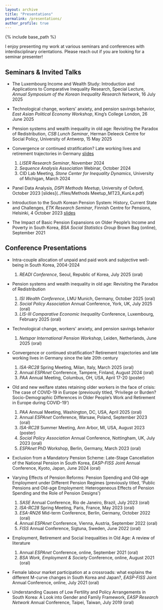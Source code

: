 ```yaml
---
layout: archive
title: "Presentations"
permalink: /presentations/
author_profile: true
---
```


{% include base_path %}

I enjoy presenting my work at various seminars and conferences with interdisciplinary orientations. Please reach out if you are looking for a seminar presenter!

## Seminars & Invited Talks
* The Luxembourg Income and Wealth Study: Introduction and Applications to Comparative Inequality Research, Special Lecture, *Annual Symposium of the Korean Inequality Research Network*, 16 July 2025 

* Technological change, workers’ anxiety, and pension savings behavior, *East Asian Political Economy Workshop*, King’s College London, 26 June 2025

* Pension systems and wealth inequality in old age: Revisiting the Paradox of Redistribution, *CSB Lunch Seminar*, Herman Deleeck Centre for Social Policy, University of Antwerp, 15 May 2025

* Convergence or continued stratification? Late working lives and retirement trajectories in Germany [slides](../files/LISER_Nov24_KunLee.pdf)  
  1) *LISER Research Seminar*, November 2024  
  2) *Sequence Analysis Association* Webinar, October 2024  
  3) CID Lab Meeting, *Stone Center for Inequality Dynamics*, University of Michigan, March 2024

* Panel Data Analysis, *DSPI Methods Meetup*, University of Oxford, October 2023 [slides](../files/Methods Meetup_MT23_KunLe.pdf)

* Introduction to the South Korean Pension System: History, Current State and Challenges, *ETK Research Seminar*, Finnish Centre for Pensions, Helsinki, 4 October 2023 [slides](../files/ETK_Seminar.pdf)

* The Impact of Basic Pension Expansions on Older People’s Income and Poverty in South Korea, *BSA Social Statistics Group* Brown Bag (online), September 2021


## Conference Presentations
* Intra-couple allocation of unpaid and paid work and subjective well-being in South Korea, 2004-2024
  1) *READI Conference*, Seoul, Republic of Korea, July 2025 (oral)

* Pension systems and wealth inequality in old age: Revisiting the Paradox of Redistribution  
  1) *ISI Wealth Conference*, LMU Munich, Germany, October 2025 (oral)  
  2) *Social Policy Association* Annual Conference, York, UK, July 2025 (oral)  
  3) *LIS-III Comparative Economic Inequality* Conference, Luxembourg, February 2025 (oral)
  
* Technological change, workers' anxiety, and pension savings behavior
  1) *Netspar International Pension Workshop*, Leiden, Netherlands, June 2025 (oral)

* Convergence or continued stratification? Retirement trajectories and late working lives in Germany since the late 20th century  
  1) *ISA-RC28* Spring Meeting, Milan, Italy, March 2025 (oral)  
  2) Annual *ESPAnet* Conference, Tampere, Finland, August 2024 (oral)  
  3) *PAA* Annual Meeting, Columbus, OH, USA, April 17-20 (poster)  
  
* Old and new welfare states retaining older workers in the face of crisis: The case of COVID-19 in Europe (previously titled, ‘Privilege or Burden? Socio-Demographic Differences in Older People’s Work and Retirement in Europe during COVID-19’)  
  1) *PAA* Annual Meeting, Washington, DC, USA, April 2025 (oral)  
  2) Annual *ESPAnet* Conference, Warsaw, Poland, September 2023 (oral)  
  3) *ISA-RC28* Summer Meeting, Ann Arbor, MI, USA, August 2023 (poster)  
  4) *Social Policy Association* Annual Conference, Nottingham, UK, July 2023 (oral)  
  5) *ESPAnet* PhD Workshop, Berlin, Germany, March 2023 (oral)  
  
* Exclusion from a Mandatory Pension Scheme: Late-Stage Cancellation of the National Pension in South Korea, *EASP-FISS* Joint Annual Conference, Kyoto, Japan, June 2024 (oral)
  
* Varying Effects of Pension Reforms: Pension Spending and Old-age Employment under Different Pension Regimes (previously titled, 'Public Pensions and Old-age Employment: Heterogeneous Effects of Pension Spending and the Role of Pension Designs')  
  1) *SASE* Annual Conference, Rio de Janeiro, Brazil, July 2023 (oral)  
  2) *ISA-RC28* Spring Meeting, Paris, France, May 2023 (oral)  
  3) *ESA-RN26* Mid-term Conference, Berlin, Germany, October 2022 (oral)  
  4) Annual *ESPAnet* Conference, Vienna, Austria, September 2022 (oral)  
  5) *FISS* Annual Conference, Sigtuna, Sweden, June 2022 (oral)  

* Employment, Retirement and Social Inequalities in Old Age: A review of literature  
  1) Annual *ESPAnet* Conference, online, September 2021 (oral)  
  2) *BSA Work, Employment & Society* Conference, online, August 2021 (oral)  

* Female labour market participation at a crossroads: what explains the different M-curve changes in South Korea and Japan?, *EASP-FISS* Joint Annual Conference, online, July 2021 (oral)
  
* Understanding Causes of Low Fertility and Policy Arrangements in South Korea: A Look into Gender and Family Framework, *EASP Research Network* Annual Conference, Taipei, Taiwan, July 2019 (oral)


